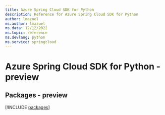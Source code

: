 ```yaml
---
title: Azure Spring Cloud SDK for Python
description: Reference for Azure Spring Cloud SDK for Python
author: lmazuel
ms.author: lmazuel
ms.data: 12/12/2022
ms.topic: reference
ms.devlang: python
ms.service: springcloud
---
```

# Azure Spring Cloud SDK for Python - preview
## Packages - preview
[!INCLUDE [packages](spring-cloud-index.md)]